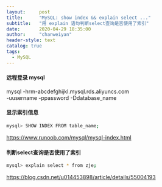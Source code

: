 ```yaml
---
layout:     post
title:      "MySQL: show index && explain select ..."
subtitle:   "用 explain 语句判断select查询是否使用了索引"
date:       2020-04-29 18:35:00
author:     "chanweiyan"
header-style: text
catalog: true
tags:
  - MySQL
---
```



#### 远程登录 mysql

mysql -hrm-abcdefghijkl.mysql.rds.aliyuncs.com \
-uusername -ppassword -Ddatabase_name

#### 显示索引信息

```bash
mysql> SHOW INDEX FROM table_name;
```

<https://www.runoob.com/mysql/mysql-index.html>

#### 判断select查询是否使用了索引

```bash
mysql> explain select * from zje;
```

<https://blog.csdn.net/u014453898/article/details/55004193>
